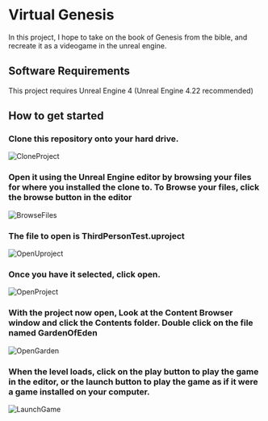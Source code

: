 # Virtual Genesis

In this project, I hope to take on the book of Genesis from the bible, and recreate it as a videogame in the unreal engine.

## Software Requirements

This project requires Unreal Engine 4 (Unreal Engine 4.22 recommended)

## How to get started
### Clone this repository onto your hard drive.

![CloneProject](https://user-images.githubusercontent.com/49766065/60826971-f07bf300-a163-11e9-8c01-1fbdd3896250.PNG)

### Open it using the Unreal Engine editor by browsing your files for where you installed the clone to. To Browse your files, click the browse button in the editor

![BrowseFiles](https://user-images.githubusercontent.com/49766065/60830823-f0ccbc00-a16c-11e9-9c44-24fbf5c6ceed.PNG)

### The file to open is ThirdPersonTest.uproject

![OpenUproject](https://user-images.githubusercontent.com/49766065/60826655-31bfd300-a163-11e9-87c6-c5344bd9fc07.PNG)

### Once you have it selected, click open.

![OpenProject](https://user-images.githubusercontent.com/49766065/60828110-7436df00-a166-11e9-94e6-a5c7831ad89e.PNG)

### With the project now open, Look at the Content Browser window and click the Contents folder. Double click on the file named GardenOfEden

![OpenGarden](https://user-images.githubusercontent.com/49766065/60828366-11921300-a167-11e9-891e-a857960abb08.PNG)

### When the level loads, click on the play button to play the game in the editor, or the launch button to play the game as if it were a game installed on your computer.

![LaunchGame](https://user-images.githubusercontent.com/49766065/60828603-af85dd80-a167-11e9-88f2-07649678914d.PNG)
